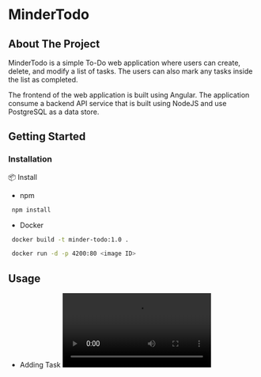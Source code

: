 # MinderTodo

## About The Project

MinderTodo is a simple To-Do web application where users can create, delete, and modify a list of tasks. The users can also
mark any tasks inside the list as completed.


The frontend of the web application is built using Angular. The application consume a backend API service that is built using NodeJS and use PostgreSQL as a data store.


## Getting Started

### Installation

📦 Install
* npm
 ```sh
  npm install
  ```
* Docker
 ```sh
  docker build -t minder-todo:1.0 .
  ```
 ```sh
  docker run -d -p 4200:80 <image ID>
  ```

## Usage
* Adding Task
![](add-task.mp4)
